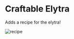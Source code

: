 # Craftable Elytra
Adds a recipe for the elytra!

![recipe](https://github.com/Craemon/Craftable-Elytra/assets/121398546/1eb33a0f-4c63-4b2c-b6b5-ba3e102e0b24)

